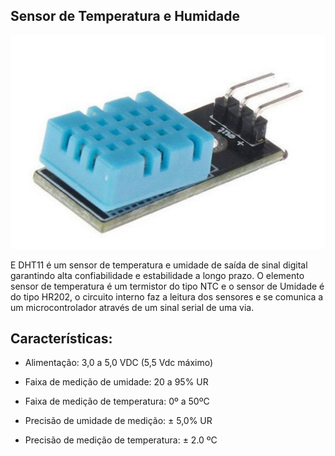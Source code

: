 ## Sensor de Temperatura e Humidade

![alt text](img/1.png)

E DHT11 é um sensor de temperatura e umidade de saída de sinal digital garantindo alta confiabilidade e estabilidade a longo prazo. O elemento sensor de temperatura é um termistor do tipo NTC e o sensor de Umidade é do tipo HR202, o circuito interno faz a leitura dos sensores e se comunica a um microcontrolador através de um sinal serial de uma via. 

## Características:

- Alimentação: 3,0 a 5,0 VDC (5,5 Vdc máximo)

- Faixa de medição de umidade: 20 a 95% UR

- Faixa de medição de temperatura: 0º a 50ºC

- Precisão de umidade de medição: ± 5,0% UR

- Precisão de medição de temperatura: ± 2.0 ºC
